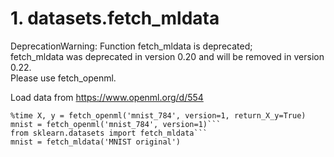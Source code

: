 # 1. datasets.fetch_mldata
DeprecationWarning: Function fetch_mldata is deprecated;  
fetch_mldata was deprecated in version 0.20 and will be removed in version 0.22.  
Please use fetch_openml.  

Load data from https://www.openml.org/d/554
```
%time X, y = fetch_openml('mnist_784', version=1, return_X_y=True)  
mnist = fetch_openml('mnist_784', version=1)```  
from sklearn.datasets import fetch_mldata```  
mnist = fetch_mldata('MNIST original')
```  
